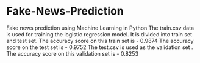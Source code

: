 # Fake-News-Prediction
Fake news prediction using Machine Learning in Python
The train.csv data is used for training the logistic regression model. It is divided into train set and test set. 
The accuracy score on this train set is - 0.9874
The accuracy score on the test set is -  0.9752
The test.csv is used as the validation set .
The accuracy score on this validation set is  - 0.8253
